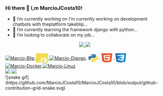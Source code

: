 ### Hi there 👋 I,m MarcioJCosta10!


- 🔭 I’m currently working on I’m currently working on development chatbots with theplatform takeblip...
- 🌱 I’m currently learning the framework django with python...
- 👯 I’m looking to collaborate on my job...
<div align="center">
  <a href="https://github.com/MarcioJCosta10">
  <img height="180em" src="https://github-readme-stats.vercel.app/api?username=MarcioJCosta10&show_icons=true&theme=dracula&include_all_commits=true&count_private=true"/>
  <img height="180em" src="https://github-readme-stats.vercel.app/api/top-langs/?username=MarcioJCosta10&layout=compact&langs_count=7&theme=dracula"/>
</div>
  
<div style="display: inline_block"><br>
  <img align="center" alt="Marcio-Blip" height="50" width="50" src="https://i.ibb.co/vs3bJG8/takeblip.png">
  <img align="center" alt="Marcio-Js" height="30" width="40" src="https://raw.githubusercontent.com/devicons/devicon/master/icons/javascript/javascript-plain.svg">
  <img align="center" alt="Marcio-Django" height="30" width="40" src="https://cdn.jsdelivr.net/gh/devicons/devicon/icons/django/django-plain-wordmark.svg">
  <img align="center" alt="Marcio-Python" height="30" width="40" src="https://raw.githubusercontent.com/devicons/devicon/master/icons/python/python-original.svg">
  <img align="center" alt="Marcio-HTML" height="30" width="40" src="https://raw.githubusercontent.com/devicons/devicon/master/icons/html5/html5-original.svg">
  <img align="center" alt="Marcio-CSS" height="30" width="40" src="https://raw.githubusercontent.com/devicons/devicon/master/icons/css3/css3-original.svg">
  
  <img align="center" alt="Marcio-Docker" height="30" width="40" src="https://cdn.jsdelivr.net/gh/devicons/devicon/icons/docker/docker-original.svg">
  <img align="center" alt="Marcio-Linuz" height="30" width="40" src="https://cdn.jsdelivr.net/gh/devicons/devicon/icons/linux/linux-original.svg">
<div>   
<a href = "mailto:marciojcostadev@gmail.com"><img src="https://img.shields.io/badge/-Gmail-%23333?style=for-the-badge&logo=gmail&logoColor=white" target="_blank"></a>
  <a href="https://www.linkedin.com/in/devmarciojosecosta0712/" target="_blank"><img src="https://img.shields.io/badge/-LinkedIn-%230077B5?style=for-the-badge&logo=linkedin&logoColor=white" target="_blank"></a> 
  </div>
![snake gif](https://github.com/MarcioJCosta10/MarcioJCosta10/blob/output/github-contribution-grid-snake.svg)
